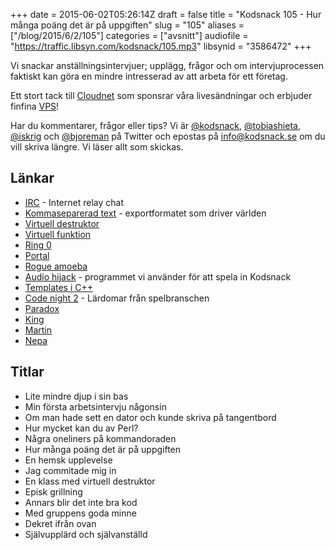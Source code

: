 +++
date = 2015-06-02T05:26:14Z
draft = false
title = "Kodsnack 105 - Hur många poäng det är på uppgiften"
slug = "105"
aliases = ["/blog/2015/6/2/105"]
categories = ["avsnitt"]
audiofile = "https://traffic.libsyn.com/kodsnack/105.mp3"
libsynid = "3586472"
+++

Vi snackar anställningsintervjuer; upplägg, frågor och om intervjuprocessen faktiskt kan göra en mindre intresserad av att arbeta för ett företag.

Ett stort tack till [Cloudnet](http://www.cloudnet.se) som sponsrar våra livesändningar och erbjuder finfina  [VPS](http://en.wikipedia.org/wiki/Virtual_private_server)!

Har du kommentarer, frågor eller tips? Vi är [@kodsnack](https://www.twitter.com/kodsnack), [@tobiashieta](https://www.twitter.com/tobiashieta), [@iskrig](https://www.twitter.com/iskrig) och [@bjoreman](https://www.twitter.com/bjoreman) på Twitter och epostas på [info@kodsnack.se](mailto:info@kodsnack.se) om du vill skriva längre. Vi läser allt som skickas.

## Länkar ##
* [IRC](http://en.wikipedia.org/wiki/Internet_Relay_Chat) - Internet relay chat
* [Kommaseparerad text](http://en.wikipedia.org/wiki/Comma-separated_values) - exportformatet som driver världen
* [Virtuell destruktor](http://en.wikipedia.org/wiki/Virtual_function#Virtual_destructors)
* [Virtuell funktion](http://en.wikipedia.org/wiki/Virtual_function)
* [Ring 0](http://en.wikipedia.org/wiki/Protection_ring)
* [Portal](http://en.wikipedia.org/wiki/Portal_%28video_game%29)
* [Rogue amoeba](https://www.rogueamoeba.com/)
* [Audio hijack](https://www.rogueamoeba.com/audiohijack/) - programmet vi använder för att spela in Kodsnack
* [Templates i C++](http://en.wikipedia.org/wiki/Template_%28C%2B%2B%29)
* [Code night 2](http://event.computersweden.se/codenight2/) - Lärdomar från spelbranschen
* [Paradox](http://en.wikipedia.org/wiki/Paradox_Interactive)
* [King](http://en.wikipedia.org/wiki/King_%28company%29)
* [Martin](https://twitter.com/grapefrukt/)
* [Nepa](http://nepa.com/se/)

## Titlar ##
* Lite mindre djup i sin bas
* Min första arbetsintervju någonsin
* Om man hade sett en dator och kunde skriva på tangentbord
* Hur mycket kan du av Perl?
* Några oneliners på kommandoraden
* Hur många poäng det är på uppgiften
* En hemsk upplevelse
* Jag commitade mig in
* En klass med virtuell destruktor
* Episk grillning
* Annars blir det inte bra kod
* Med gruppens goda minne
* Dekret ifrån ovan
* Självupplärd och självanställd